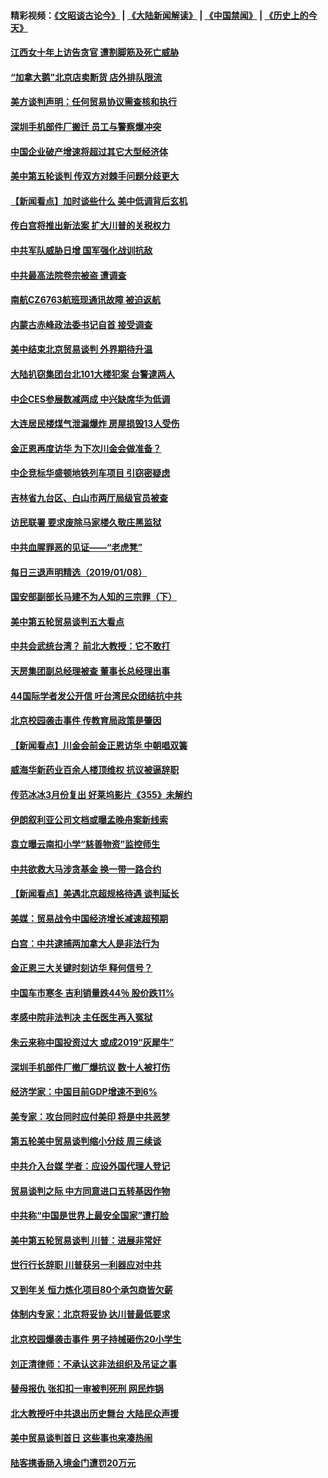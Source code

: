#### 精彩视频：[《文昭谈古论今》](https://github.com/gfw-breaker/wenzhao/blob/master/README.md?t=01091831) | [《大陆新闻解读》](https://github.com/gfw-breaker/ntdtv-comedy/blob/master/README.md?t=01091831) | [《中国禁闻》](https://github.com/gfw-breaker/ntdtv-news/blob/master/README.md?t=01091831) | [《历史上的今天》](https://github.com/gfw-breaker/today-in-history/blob/master/README.md?t=01091831) 

#### [江西女十年上访告贪官 遭割脚筋及死亡威胁](../pages/nsc413/n10961966.md?t=01091831) 

#### [“加拿大鹅”北京店卖断货 店外排队限流](../pages/nsc413/n10964065.md?t=01091831) 

#### [美方谈判声明：任何贸易协议需查核和执行](../pages/nsc413/n10964102.md?t=01091831) 

#### [深圳手机部件厂搬迁 员工与警察爆冲突](../pages/nsc413/n10964077.md?t=01091831) 

#### [中国企业破产增速将超过其它大型经济体](../pages/nsc413/n10964069.md?t=01091831) 

#### [美中第五轮谈判 传双方对棘手问题分歧更大](../pages/nsc413/n10964058.md?t=01091831) 

#### [【新闻看点】加时谈些什么 美中低调背后玄机](../pages/nsc413/n10964036.md?t=01091831) 

#### [传白宫将推出新法案 扩大川普的关税权力](../pages/nsc413/n10963994.md?t=01091831) 

#### [中共军队威胁日增 国军强化战训抗敌](../pages/nsc413/n10963789.md?t=01091831) 

#### [中共最高法院卷宗被盗 遭调查](../pages/nsc413/n10962910.md?t=01091831) 

#### [南航CZ6763航班现通讯故障 被迫返航](../pages/nsc413/n10963542.md?t=01091831) 


#### [内蒙古赤峰政法委书记自首 接受调查](../pages/nsc413/n10963502.md?t=01091831) 

#### [美中结束北京贸易谈判 外界期待升温](../pages/nsc413/n10962435.md?t=01091831) 

#### [大陆扒窃集团台北101大楼犯案 台警逮两人](../pages/nsc413/n10963283.md?t=01091831) 

#### [中企CES参展数减两成 中兴缺席华为低调](../pages/nsc413/n10962287.md?t=01091831) 

#### [大连居民楼煤气泄漏爆炸 房屋损毁13人受伤](../pages/nsc413/n10962912.md?t=01091831) 

#### [金正恩再度访华 为下次川金会做准备？](../pages/nsc413/n10962745.md?t=01091831) 

#### [中企竞标华盛顿地铁列车项目 引窃密疑虑](../pages/nsc413/n10962276.md?t=01091831) 

#### [吉林省九台区、白山市两厅局级官员被查](../pages/nsc413/n10962692.md?t=01091831) 

#### [访民联署 要求废除马家楼久敬庄黑监狱](../pages/nsc413/n10962634.md?t=01091831) 

#### [中共血腥罪恶的见证——“老虎凳”](../pages/nsc413/n10961536.md?t=01091831) 

#### [每日三退声明精选（2019/01/08）](../pages/nsc413/n10962823.md?t=01091831) 

#### [国安部副部长马建不为人知的三宗罪（下）](../pages/nsc413/n10960187.md?t=01091831) 

#### [美中第五轮贸易谈判五大看点](../pages/nsc413/n10962359.md?t=01091831) 

#### [中共会武统台湾？ 前北大教授：它不敢打](../pages/nsc413/n10962222.md?t=01091831) 

#### [天房集团副总经理被查 董事长总经理出事](../pages/nsc413/n10962336.md?t=01091831) 

#### [44国际学者发公开信 吁台湾民众团结抗中共](../pages/nsc413/n10962186.md?t=01091831) 

#### [北京校园袭击事件 传教育局政策是肇因](../pages/nsc413/n10962139.md?t=01091831) 

#### [【新闻看点】川金会前金正恩访华 中朝唱双簧](../pages/nsc413/n10962061.md?t=01091831) 

#### [威海华新药业百余人楼顶维权 抗议被逼辞职](../pages/nsc413/n10962148.md?t=01091831) 

#### [传范冰冰3月份复出 好莱坞影片《355》未解约](../pages/nsc413/n10962073.md?t=01091831) 

#### [伊朗叙利亚公司文档或曝孟晚舟案新线索](../pages/nsc413/n10962067.md?t=01091831) 

#### [袁立曝云南扣小学“慈善物资”监控师生](../pages/nsc413/n10962082.md?t=01091831) 

#### [中共欲救大马涉贪基金 换一带一路合约](../pages/nsc413/n10962070.md?t=01091831) 

#### [【新闻看点】美遇北京超规格待遇 谈判延长](../pages/nsc413/n10961905.md?t=01091831) 

#### [美媒：贸易战令中国经济增长减速超预期](../pages/nsc413/n10961295.md?t=01091831) 

#### [白宫：中共逮捕两加拿大人是非法行为](../pages/nsc413/n10962084.md?t=01091831) 

#### [金正恩三大关键时刻访华 释何信号？](../pages/nsc413/n10961954.md?t=01091831) 

#### [中国车市寒冬 吉利销量跌44％ 股价跌11%](../pages/nsc413/n10961787.md?t=01091831) 

#### [孝感中院非法判决 主任医生再入冤狱](../pages/nsc413/n10959706.md?t=01091831) 

#### [朱云来称中国投资过大 或成2019“灰犀牛”](../pages/nsc413/n10961950.md?t=01091831) 

#### [深圳手机部件厂撤厂爆抗议 数十人被打伤](../pages/nsc413/n10961920.md?t=01091831) 

#### [经济学家：中国目前GDP增速不到6%](../pages/nsc413/n10961924.md?t=01091831) 

#### [美专家：攻台同时应付美印 将是中共恶梦](../pages/nsc413/n10961718.md?t=01091831) 

#### [第五轮美中贸易谈判缩小分歧 周三续谈](../pages/nsc413/n10961892.md?t=01091831) 

#### [中共介入台媒 学者：应设外国代理人登记](../pages/nsc413/n10961549.md?t=01091831) 

#### [贸易谈判之际 中方同意进口五转基因作物](../pages/nsc413/n10961808.md?t=01091831) 

#### [中共称“中国是世界上最安全国家”遭打脸](../pages/nsc413/n10961685.md?t=01091831) 

#### [美中第五轮贸易谈判 川普：进展非常好](../pages/nsc413/n10961683.md?t=01091831) 

#### [世行行长辞职 川普获另一利器应对中共](../pages/nsc413/n10961551.md?t=01091831) 

#### [又到年关 恒力炼化项目80个承包商皆欠薪](../pages/nsc413/n10961113.md?t=01091831) 

#### [体制内专家：北京将妥协 达川普最低要求](../pages/nsc413/n10961606.md?t=01091831) 


#### [北京校园爆袭击事件 男子持械砸伤20小学生](../pages/nsc413/n10961064.md?t=01091831) 

#### [刘正清律师：不承认这非法组织及吊证之事](../pages/nsc413/n10961111.md?t=01091831) 

#### [替母报仇 张扣扣一审被判死刑 网民炸锅](../pages/nsc413/n10960960.md?t=01091831) 

#### [北大教授吁中共退出历史舞台 大陆民众声援](../pages/nsc413/n10960670.md?t=01091831) 

#### [美中贸易谈判首日 这些事也来凑热闹](../pages/nsc413/n10960673.md?t=01091831) 

#### [陆客携香肠入境金门遭罚20万元](../pages/nsc413/n10961143.md?t=01091831) 


